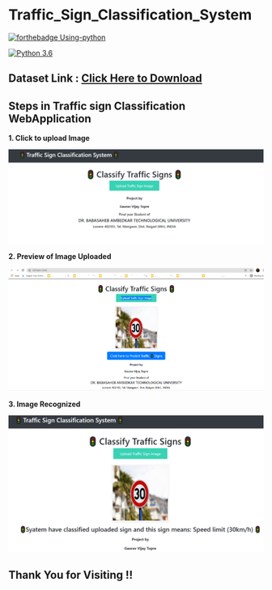 # Traffic_Sign_Classification_System 

[![forthebadge Using-python](http://ForTheBadge.com/images/badges/made-with-python.svg)](https://www.python.org/) 

[![Python 3.6](https://img.shields.io/badge/Project%20By-Gaurav%20Vijay%20Topre-yellow)](https://linktr.ee/gauravtopre)

## Dataset Link : [Click Here to Download](https://www.kaggle.com/meowmeowmeowmeowmeow/gtsrb-german-traffic-sign)

## Steps in Traffic sign Classification WebApplication

**1. Click to upload Image**

<img src= "https://github.com/gauravtopre9/Traffic_Sign_Classification_System/blob/main/Capture0.PNG">

**2. Preview of Image Uploaded**

<img src="https://github.com/gauravtopre9/Traffic_Sign_Classification_System/blob/main/Capture1.PNG">

**3. Image Recognized**

<img src= "https://github.com/gauravtopre9/Traffic_Sign_Classification_System/blob/main/Capture2.PNG">


## Thank You for Visiting !!
